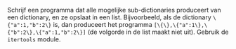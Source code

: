 Schrijf een programma
dat alle mogelijke sub-dictionaries produceert van een dictionary, en ze
opslaat in een list. Bijvoorbeeld, als de dictionary `\{"a":1,"b":2\}`
is, dan produceert het programma
`[\{\},\{"a":1\},\{"b":2\},\{"a":1,"b":2\}]` (de volgorde in de list
maakt niet uit). Gebruik de `itertools` module.
